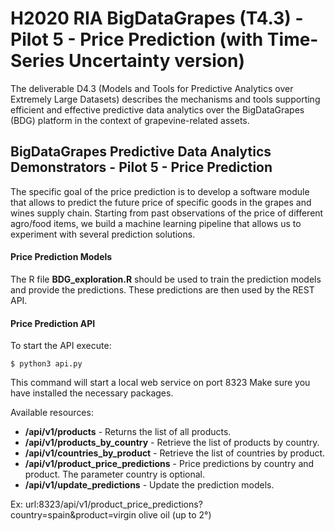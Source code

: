 
# H2020 RIA BigDataGrapes (T4.3) - Pilot 5 - Price Prediction (with Time-Series Uncertainty version)

The deliverable D4.3 (Models and Tools for Predictive Analytics over Extremely Large Datasets) describes the mechanisms and tools supporting efficient and effective predictive data analytics over the BigDataGrapes (BDG) platform in the context of grapevine-related assets.

## BigDataGrapes Predictive Data Analytics Demonstrators - Pilot 5 - Price Prediction

The specific goal of the price prediction is to develop a software module that allows to predict the future price of specific goods in the grapes and wines supply chain. Starting from past observations of the price of different agro/food items, we build a machine learning pipeline that allows us to experiment with several prediction solutions. 

#### Price Prediction Models

The R file **BDG_exploration.R** should be used to train the prediction models and provide the predictions. These predictions are then used by the REST API.

#### Price Prediction API

To start the API execute: 

```
$ python3 api.py
```

This command will start a local web service on port 8323
Make sure you have installed the necessary packages.   


Available resources:
* **/api/v1/products** - Returns the list of all products. 
* **/api/v1/products_by_country** - Retrieve the list of products by country.
* **/api/v1/countries_by_product** - Retrieve the list of countries by product.
* **/api/v1/product_price_predictions** - Price predictions by country and product. The parameter country is optional.
* **/api/v1/update_predictions** - Update the prediction models. 

Ex: url:8323/api/v1/product_price_predictions?country=spain&product=virgin olive oil (up to 2°)
